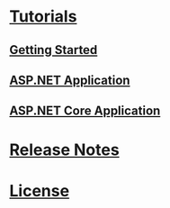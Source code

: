 # [Tutorials](tutorials/index.md)

## [Getting Started](tutorials/getting-started.md)
## [ASP.NET Application](tutorials/aspnet.md)
## [ASP.NET Core Application](tutorials/aspnetcore.md)

# [Release Notes](release-notes.md)
# [License](license.md)
